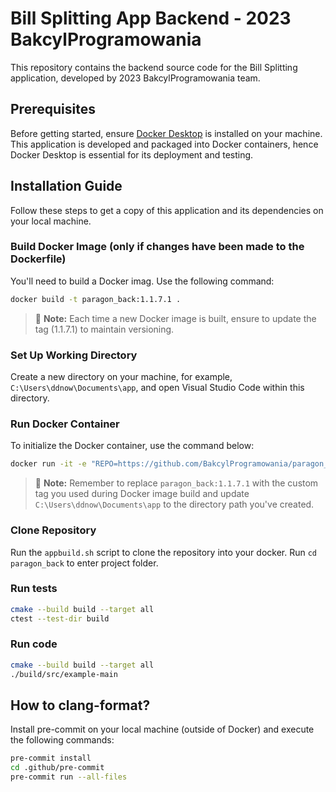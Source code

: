 # Bill Splitting App Backend - 2023 BakcylProgramowania

This repository contains the backend source code for the Bill Splitting application, developed by 2023 BakcylProgramowania team.

## Prerequisites

Before getting started, ensure [Docker Desktop](https://www.docker.com/products/docker-desktop/) is installed on your machine. This application is developed and packaged into Docker containers, hence Docker Desktop is essential for its deployment and testing.

## Installation Guide

Follow these steps to get a copy of this application and its dependencies on your local machine.

### Build Docker Image (only if changes have been made to the Dockerfile)

You'll need to build a Docker imag. Use the following command:

```bash
docker build -t paragon_back:1.1.7.1 .
```
> 📝  **Note:** Each time a new Docker image is built, ensure to update the tag (1.1.7.1) to maintain versioning.

### Set Up Working Directory 

Create a new directory on your machine, for example, `C:\Users\ddnow\Documents\app`, and open Visual Studio Code within this directory. 

### Run Docker Container

To initialize the Docker container, use the command below:

```bash
docker run -it -e "REPO=https://github.com/BakcylProgramowania/paragon_back.git" -e "BRANCH=main" -v C:\Users\ddnow\Documents\app:/app --entrypoint /bin/bash --publish 8000:8000 --name paragon-back bakcyl/paragon_back:1.1.7
```
> 📝 **Note:** Remember to replace `paragon_back:1.1.7.1` with the custom tag you used during Docker image build and update `C:\Users\ddnow\Documents\app` to the directory path you've created.

### Clone Repository 

Run the `appbuild.sh` script to clone the repository into your docker.
Run `cd paragon_back` to enter project folder.

### Run tests
```bash
cmake --build build --target all
ctest --test-dir build
```
### Run code
```bash
cmake --build build --target all
./build/src/example-main
```


## How to clang-format?
Install pre-commit on your local machine (outside of Docker) and execute the following commands:
```bash
pre-commit install
cd .github/pre-commit
pre-commit run --all-files
```
